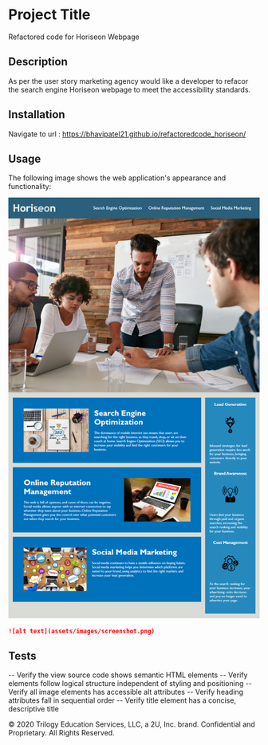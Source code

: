 # Project Title
Refactored code for Horiseon Webpage 

## Description 

As per the user story marketing agency would like a developer to refacor the search engine Horiseon webpage to meet the accessibility standards.


## Installation

Navigate to url : https://bhavipatel21.github.io/refactoredcode_horiseon/



## Usage 

The following image shows the web application's appearance and functionality: 

![code refactor demo](./assets/images/01-html-css-git-homework-demo.png)

```md
![alt text](assets/images/screenshot.png)
```
## Tests

-- Verify the view source code shows semantic HTML elements
-- Verify elements follow logical structure independent of styling and positioning
-- Verify all image elements has accessible alt attributes
-- Verify heading attributes fall in sequential order
-- Verify title element has a concise, descriptive title

© 2020 Trilogy Education Services, LLC, a 2U, Inc. brand. Confidential and Proprietary. All Rights Reserved.


